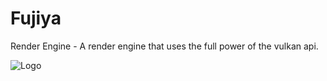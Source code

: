 
# Fujiya

Render Engine - A render engine that uses the full power of the vulkan api.


![Logo](https://github.com/olejaaaaaaaa/fujiya/assets/intro.bmp)

